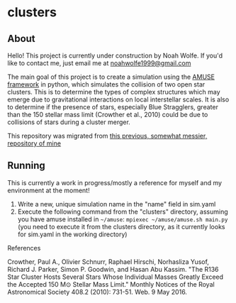 # clusters
## About
Hello! This project is currently under construction by Noah Wolfe. If you'd like to contact me, just email me at noahwolfe1999@gmail.com

The main goal of this project is to create a simulation using the [AMUSE framework](http://amusecode.org) in python, which simulates the collision of two open star clusters. This is to determine the types of complex structures which may emerge due to gravitational interactions on local interstellar scales. It is also to determine if the presence of stars, especially Blue Stragglers, greater than the 150 stellar mass limit (Crowther et al., 2010) could be due to collisions of stars during a cluster merger.

This repository was migrated from [this previous, somewhat messier, repository of mine](https://www.github.com/thezenth/cluster-collision)

## Running
This is currently a work in progress/mostly a reference for myself and my environment at the moment!

1. Write a new, unique simulation name in the "name" field in sim.yaml
2. Execute the following command from the "clusters" directory, assuming you have amuse installed in `~/amuse`: `mpiexec ~/amuse/amuse.sh main.py` (you need to execute it from the clusters directory, as it currently looks for sim.yaml in the working directory)

References

Crowther, Paul A., Olivier Schnurr, Raphael Hirschi, Norhasliza Yusof, Richard J. Parker, Simon P. Goodwin, and Hasan Abu Kassim. "The R136 Star Cluster Hosts Several Stars Whose Individual Masses Greatly Exceed the Accepted 150 M⊙ Stellar Mass Limit." Monthly Notices of the Royal Astronomical Society 408.2 (2010): 731-51. Web. 9 May 2016.
